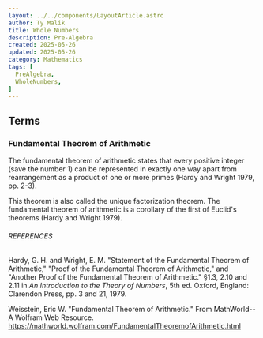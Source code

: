 ```yaml
---
layout: ../../components/LayoutArticle.astro
author: Ty Malik
title: Whole Numbers
description: Pre-Algebra
created: 2025-05-26
updated: 2025-05-26
category: Mathematics
tags: [
  PreAlgebra,
  WholeNumbers,
]
---
```


## Terms
### Fundamental Theorem of Arithmetic
The fundamental theorem of arithmetic states that every positive integer (save the number 1) can
be represented in exactly one way apart from rearrangement as a product of one or more primes
(Hardy and Wright 1979, pp. 2-3).

This theorem is also called the unique factorization theorem. The fundamental theorem of
arithmetic is a corollary of the first of Euclid's theorems (Hardy and Wright 1979).

###### REFERENCES
Hardy, G. H. and Wright, E. M. "Statement of the Fundamental Theorem of Arithmetic," "Proof of
the Fundamental Theorem of Arithmetic," and "Another Proof of the Fundamental Theorem of
Arithmetic." §1.3, 2.10 and 2.11 in _An Introduction to the Theory of Numbers_, 5th ed. Oxford,
England: Clarendon Press, pp. 3 and 21, 1979.

Weisstein, Eric W. "Fundamental Theorem of Arithmetic." From MathWorld--A Wolfram Web Resource.
https://mathworld.wolfram.com/FundamentalTheoremofArithmetic.html
